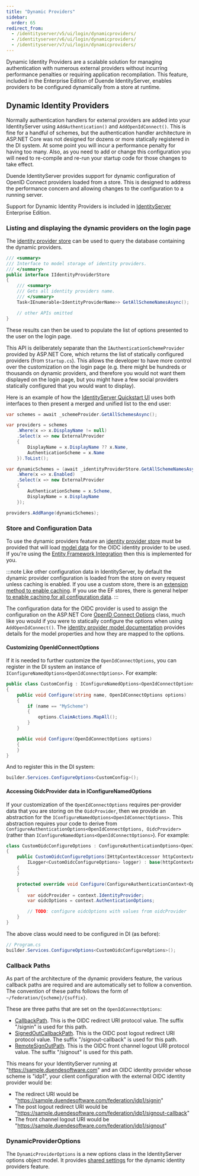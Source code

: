 ```yaml
---
title: "Dynamic Providers"
sidebar:
  order: 65
redirect_from:
  - /identityserver/v5/ui/login/dynamicproviders/
  - /identityserver/v6/ui/login/dynamicproviders/
  - /identityserver/v7/ui/login/dynamicproviders/
---
```


Dynamic Identity Providers are a scalable solution for managing authentication with numerous external providers without
incurring performance penalties or requiring application recompilation. This feature, included in the Enterprise Edition
of Duende IdentityServer, enables providers to be configured dynamically from a store at runtime.

## Dynamic Identity Providers

Normally authentication handlers for external providers are added into your IdentityServer using `AddAuthentication()`
and `AddOpenIdConnect()`. This is fine for a handful of schemes, but the authentication handler architecture in ASP.NET
Core was not designed for dozens or more statically registered in the DI system. At some point you will incur a
performance penalty for having too many. Also, as you need to add or change this configuration you will need to
re-compile and re-run your startup code for those changes to take effect.

Duende IdentityServer provides support for dynamic configuration of OpenID Connect providers loaded from a store. This
is designed to address the performance concern and allowing changes to the configuration to a running server.

Support for Dynamic Identity Providers is included
in [IdentityServer](https://duendesoftware.com/products/identityserver) Enterprise Edition.

### Listing and displaying the dynamic providers on the login page

The [identity provider store](/identityserver/reference/stores/idp-store/) can be used to query the database
containing the dynamic providers.

```cs
/// <summary>
/// Interface to model storage of identity providers.
/// </summary>
public interface IIdentityProviderStore
{
    /// <summary>
    /// Gets all identity providers name.
    /// </summary>
    Task<IEnumerable<IdentityProviderName>> GetAllSchemeNamesAsync();

    // other APIs omitted
}
```

These results can then be used to populate the list of options presented to the user on the login page.

This API is deliberately separate than the `IAuthenticationSchemeProvider` provided by ASP.NET Core, which returns the
list of statically configured providers (from `Startup.cs`).
This allows the developer to have more control over the customization on the login page (e.g. there might be hundreds or
thousands on dynamic providers, and therefore you would not want them displayed on the login page, but you might have a
few social providers statically configured that you would want to display).

Here is an example of how
the [IdentityServer Quickstart UI](https://github.com/DuendeSoftware/products/tree/main/identity-server/templates/src/UI/Pages/Account/Login/Index.cshtml.cs#l193-l210)
uses both interfaces to then present a merged and unified list to the end user:

```cs
var schemes = await _schemeProvider.GetAllSchemesAsync();

var providers = schemes
    .Where(x => x.DisplayName != null)
    .Select(x => new ExternalProvider
    {
        DisplayName = x.DisplayName ?? x.Name,
        AuthenticationScheme = x.Name
    }).ToList();

var dynamicSchemes = (await _identityProviderStore.GetAllSchemeNamesAsync())
    .Where(x => x.Enabled)
    .Select(x => new ExternalProvider
    {
        AuthenticationScheme = x.Scheme,
        DisplayName = x.DisplayName
    });

providers.AddRange(dynamicSchemes);
```

### Store and Configuration Data

To use the dynamic providers feature an [identity provider store](/identityserver/reference/stores/idp-store/) must be
provided that will load [model data](/identityserver/reference/models/idp/) for the OIDC identity provider to be used.
If you're using the [Entity Framework Integration](/identityserver/data/ef/) then this is implemented for you.

:::note
Like other configuration data in IdentityServer, by default the dynamic provider configuration is loaded from the store
on every request unless caching is enabled.
If you use a custom store, there is
an [extension method to enable caching](/identityserver/data/configuration#caching-configuration-data).
If you use the EF stores, there is general
helper [to enable caching for all configuration data](/identityserver/data/ef#enabling-caching-for-configuration-store).
:::

The configuration data for the OIDC provider is used to assign the configuration on the ASP.NET
Core [OpenID Connect Options](https://docs.microsoft.com/en-us/dotnet/api/microsoft.aspnetcore.authentication.openidconnect.openidconnectoptions)
class, much like you would if you were to statically configure the options when using `AddOpenIdConnect()`.
The [identity provider model documentation](/identityserver/reference/models/idp) provides details for the model
properties and how they are mapped to the options.

#### Customizing OpenIdConnectOptions

If it is needed to further customize the `OpenIdConnectOptions`, you can register in the DI system an instance of
`IConfigureNamedOptions<OpenIdConnectOptions>`. For example:

```cs
public class CustomConfig : IConfigureNamedOptions<OpenIdConnectOptions>
{
    public void Configure(string name, OpenIdConnectOptions options)
    {
        if (name == "MyScheme")
        {
            options.ClaimActions.MapAll();
        }
    }

    public void Configure(OpenIdConnectOptions options)
    {
    }
}
```

And to register this in the DI system:

```cs
builder.Services.ConfigureOptions<CustomConfig>();
```

#### Accessing OidcProvider data in IConfigureNamedOptions

If your customization of the `OpenIdConnectOptions` requires per-provider data that you are storing on the
`OidcProvider`, then we provide an abstraction for the `IConfigureNamedOptions<OpenIdConnectOptions>`.
This abstraction requires your code to derive from `ConfigureAuthenticationOptions<OpenIdConnectOptions,
OidcProvider>` (rather than `IConfigureNamedOptions<OpenIdConnectOptions>`).
For example:

```cs
class CustomOidcConfigureOptions : ConfigureAuthenticationOptions<OpenIdConnectOptions, OidcProvider>
{
    public CustomOidcConfigureOptions(IHttpContextAccessor httpContextAccessor,
        ILogger<CustomOidcConfigureOptions> logger) : base(httpContextAccessor, logger)
    {
    }

    protected override void Configure(ConfigureAuthenticationContext<OpenIdConnectOptions, OidcProvider> context)
    {
        var oidcProvider = context.IdentityProvider;
        var oidcOptions = context.AuthenticationOptions;

        // TODO: configure oidcOptions with values from oidcProvider
    }
}
```

The above class would need to be configured in DI (as before):

```cs
// Program.cs
builder.Services.ConfigureOptions<CustomOidcConfigureOptions>();
```

### Callback Paths

As part of the architecture of the dynamic providers feature, the various callback paths are required and are
automatically set to follow a convention.
The convention of these paths follows the form of `~/federation/{scheme}/{suffix}`.

These are three paths that are set on the `OpenIdConnectOptions`:

* [CallbackPath](https://docs.microsoft.com/en-us/dotnet/api/microsoft.aspnetcore.authentication.remoteauthenticationoptions.callbackpath).
  This is the OIDC redirect URI protocol value. The suffix "/signin" is used for this path.
* [SignedOutCallbackPath](https://docs.microsoft.com/en-us/dotnet/api/microsoft.aspnetcore.authentication.openidconnect.openidconnectoptions.signedoutcallbackpath).
  This is the OIDC post logout redirect URI protocol value. The suffix "/signout-callback" is used for this path.
* [RemoteSignOutPath](https://docs.microsoft.com/en-us/dotnet/api/microsoft.aspnetcore.authentication.openidconnect.openidconnectoptions.remotesignoutpath).
  This is the OIDC front channel logout URI protocol value. The suffix "/signout" is used for this path.

This means for your IdentityServer running at "https://sample.duendesoftware.com" and an OIDC identity provider whose
scheme is "idp1", your client configuration with the external OIDC identity provider would be:

* The redirect URI would be "https://sample.duendesoftware.com/federation/idp1/signin"
* The post logout redirect URI would be "https://sample.duendesoftware.com/federation/idp1/signout-callback"
* The front channel logout URI would be "https://sample.duendesoftware.com/federation/idp1/signout"

### DynamicProviderOptions

The `DynamicProviderOptions` is a new options class in the IdentityServer options object model.
It provides [shared settings](/identityserver/reference/options#dynamic-providers) for the dynamic identity providers
feature.
